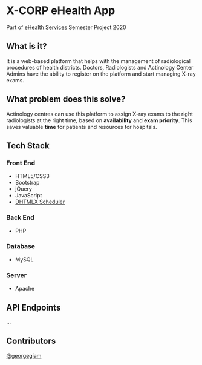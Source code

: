 # X-CORP eHealth App

Part of [eHealth Services](https://www.ds.unipi.gr/en/courses/e-health-services-2/) Semester Project 2020

## What is it?

It is a web-based platform that helps with the management of radiological procedures of health districts.
Doctors, Radiologists and Actinology Center Admins have the ability to register on the platform and start managing X-ray exams.

## What problem does this solve?

Actinology centres can use this platform to assign X-ray exams to the right radiologists at the right time, based on **availability** and **exam priority**. This saves valuable **time** for patients and resources for hospitals.

## Tech Stack

### Front End

* HTML5/CSS3
* Bootstrap
* jQuery
* JavaScript
* [DHTMLX Scheduler](https://dhtmlx.com/docs/products/dhtmlxScheduler/)

### Back End

* PHP

### Database

* MySQL

### Server

* Apache

## API Endpoints

...

## Contributors

[@georgegiam](https://github.com/georgegiam)
